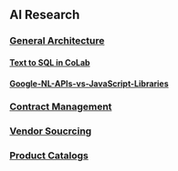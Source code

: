 
## AI Research 
### [General Architecture](webpages/AI-Architecture.md)
#### [Text to SQL in CoLab](setup/1c4_Text-To-SQL-in-Colab/CoLab.md)
#### [Google-NL-APIs-vs-JavaScript-Libraries](webpages/Google-NL-APIs-vs-JavaScript-Libraries.md)
### [Contract Management ](webpages/Contract-Management.md)
### [Vendor Soucrcing    ](webpages/Vendor-Sourcing.md)
### [Product Catalogs    ](webpages/Product-Catalogs.md)
